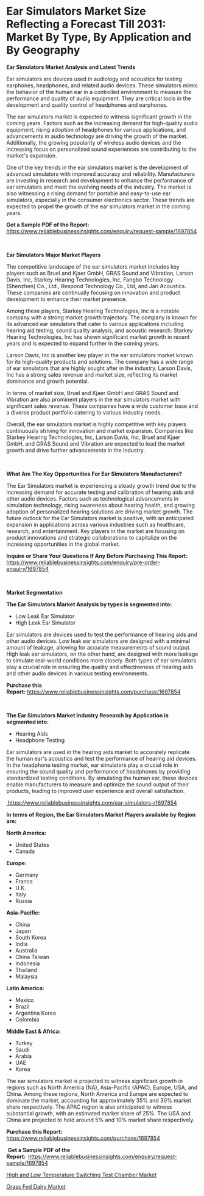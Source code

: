 <p><h1>Ear Simulators Market Size Reflecting a Forecast Till 2031: Market By Type, By Application and By Geography</h1></p><p><strong>Ear Simulators Market Analysis and Latest Trends</strong></p>
<p><p>Ear simulators are devices used in audiology and acoustics for testing earphones, headphones, and related audio devices. These simulators mimic the behavior of the human ear in a controlled environment to measure the performance and quality of audio equipment. They are critical tools in the development and quality control of headphones and earphones.</p><p>The ear simulators market is expected to witness significant growth in the coming years. Factors such as the increasing demand for high-quality audio equipment, rising adoption of headphones for various applications, and advancements in audio technology are driving the growth of the market. Additionally, the growing popularity of wireless audio devices and the increasing focus on personalized sound experiences are contributing to the market's expansion.</p><p>One of the key trends in the ear simulators market is the development of advanced simulators with improved accuracy and reliability. Manufacturers are investing in research and development to enhance the performance of ear simulators and meet the evolving needs of the industry. The market is also witnessing a rising demand for portable and easy-to-use ear simulators, especially in the consumer electronics sector. These trends are expected to propel the growth of the ear simulators market in the coming years.</p></p>
<p><strong>Get a Sample PDF of the Report:&nbsp;</strong> <a href="https://www.reliablebusinessinsights.com/enquiry/request-sample/1697854">https://www.reliablebusinessinsights.com/enquiry/request-sample/1697854</a></p>
<p>&nbsp;</p>
<p><strong>Ear Simulators Major Market Players</strong></p>
<p><p>The competitive landscape of the ear simulators market includes key players such as Bruel and Kjaer GmbH, GRAS Sound and Vibration, Larson Davis, Inc, Starkey Hearing Technologies, Inc, Fangbo Technology (Shenzhen) Co., Ltd., Respond Technology Co., Ltd, and Jari Acoustics. These companies are continually focusing on innovation and product development to enhance their market presence.</p><p>Among these players, Starkey Hearing Technologies, Inc is a notable company with a strong market growth trajectory. The company is known for its advanced ear simulators that cater to various applications including hearing aid testing, sound quality analysis, and acoustic research. Starkey Hearing Technologies, Inc has shown significant market growth in recent years and is expected to expand further in the coming years.</p><p>Larson Davis, Inc is another key player in the ear simulators market known for its high-quality products and solutions. The company has a wide range of ear simulators that are highly sought after in the industry. Larson Davis, Inc has a strong sales revenue and market size, reflecting its market dominance and growth potential.</p><p>In terms of market size, Bruel and Kjaer GmbH and GRAS Sound and Vibration are also prominent players in the ear simulators market with significant sales revenue. These companies have a wide customer base and a diverse product portfolio catering to various industry needs.</p><p>Overall, the ear simulators market is highly competitive with key players continuously striving for innovation and market expansion. Companies like Starkey Hearing Technologies, Inc, Larson Davis, Inc, Bruel and Kjaer GmbH, and GRAS Sound and Vibration are expected to lead the market growth and drive further advancements in the industry.</p></p>
<p>&nbsp;</p>
<p><strong>What Are The Key Opportunities For Ear Simulators Manufacturers?</strong></p>
<p><p>The Ear Simulators market is experiencing a steady growth trend due to the increasing demand for accurate testing and calibration of hearing aids and other audio devices. Factors such as technological advancements in simulation technology, rising awareness about hearing health, and growing adoption of personalized hearing solutions are driving market growth. The future outlook for the Ear Simulators market is positive, with an anticipated expansion in applications across various industries such as healthcare, research, and entertainment. Key players in the market are focusing on product innovations and strategic collaborations to capitalize on the increasing opportunities in the global market.</p></p>
<p><strong>Inquire or Share Your Questions If Any Before Purchasing This Report:</strong> <a href="https://www.reliablebusinessinsights.com/enquiry/pre-order-enquiry/1697854">https://www.reliablebusinessinsights.com/enquiry/pre-order-enquiry/1697854</a></p>
<p>&nbsp;</p>
<p><strong>Market Segmentation</strong></p>
<p><strong>The Ear Simulators Market Analysis by types is segmented into:</strong></p>
<p><ul><li>Low Leak Ear Simulator</li><li>High Leak Ear Simulator</li></ul></p>
<p><p>Ear simulators are devices used to test the performance of hearing aids and other audio devices. Low leak ear simulators are designed with a minimal amount of leakage, allowing for accurate measurements of sound output. High leak ear simulators, on the other hand, are designed with more leakage to simulate real-world conditions more closely. Both types of ear simulators play a crucial role in ensuring the quality and effectiveness of hearing aids and other audio devices in various testing environments.</p></p>
<p><strong>Purchase this Report:&nbsp;</strong><a href="https://www.reliablebusinessinsights.com/purchase/1697854">https://www.reliablebusinessinsights.com/purchase/1697854</a></p>
<p>&nbsp;</p>
<p><strong>The Ear Simulators Market Industry Research by Application is segmented into:</strong></p>
<p><ul><li>Hearing Aids</li><li>Headphone Testing</li></ul></p>
<p><p>Ear simulators are used in the hearing aids market to accurately replicate the human ear's acoustics and test the performance of hearing aid devices. In the headphone testing market, ear simulators play a crucial role in ensuring the sound quality and performance of headphones by providing standardized testing conditions. By simulating the human ear, these devices enable manufacturers to measure and optimize the sound output of their products, leading to improved user experience and overall satisfaction.</p></p>
<p><a href="https://www.reliablebusinessinsights.com/ear-simulators-r1697854">&nbsp;https://www.reliablebusinessinsights.com/ear-simulators-r1697854</a></p>
<p><strong>In terms of Region, the Ear Simulators Market Players available by Region are:</strong></p>
<p>
    <p> <strong> North America: </strong>
        <ul>
            <li>United States</li>
            <li>Canada</li>
        </ul>
        </p> 
    <p> <strong> Europe: </strong>
        <ul>
            <li>Germany</li>
            <li>France</li>
            <li>U.K.</li>
            <li>Italy</li>
            <li>Russia</li>
        </ul>
        </p> 
    <p> <strong> Asia-Pacific: </strong>
        <ul>
            <li>China</li>
            <li>Japan</li>
            <li>South Korea</li>
            <li>India</li>
            <li>Australia</li>
            <li>China Taiwan</li>
            <li>Indonesia</li>
            <li>Thailand</li>
            <li>Malaysia</li>
        </ul>
        </p> 
    <p> <strong> Latin America: </strong>
        <ul>
            <li>Mexico</li>
            <li>Brazil</li>
            <li>Argentina Korea</li>
            <li>Colombia</li>
        </ul>
        </p> 
    <p> <strong> Middle East & Africa: </strong>
        <ul>
            <li>Turkey</li>
            <li>Saudi</li>
            <li>Arabia</li>
            <li>UAE</li>
            <li>Korea</li>
        </ul>
    </p>
    </p>
<p><p>The ear simulators market is projected to witness significant growth in regions such as North America (NA), Asia-Pacific (APAC), Europe, USA, and China. Among these regions, North America and Europe are expected to dominate the market, accounting for approximately 35% and 30% market share respectively. The APAC region is also anticipated to witness substantial growth, with an estimated market share of 25%. The USA and China are projected to hold around 5% and 10% market share respectively.</p></p>
<p><strong>Purchase this Report: </strong><a href="https://www.reliablebusinessinsights.com/purchase/1697854">https://www.reliablebusinessinsights.com/purchase/1697854</a></p>
<p>&nbsp;<strong>Get a Sample PDF of the Report:&nbsp;&nbsp;</strong><a href="https://www.reliablebusinessinsights.com/enquiry/request-sample/1697854">https://www.reliablebusinessinsights.com/enquiry/request-sample/1697854</a></p>
<p><strong></strong></p>
<p><p><a href="https://view.publitas.com/reportprime-1/high-and-low-temperature-switching-test-chamber-market-a-global-and-regional-analysis-focus-on-region-country-level-analysis-and-competitive-landscape-analysis-and-forecast-2024-2031/">High and Low Temperature Switching Test Chamber Market</a></p><p><a href="https://github.com/zcbxbnir25/Market-Research-Report-List-1/blob/main/grass-fed-dairy-market.md">Grass Fed Dairy Market</a></p></p>
